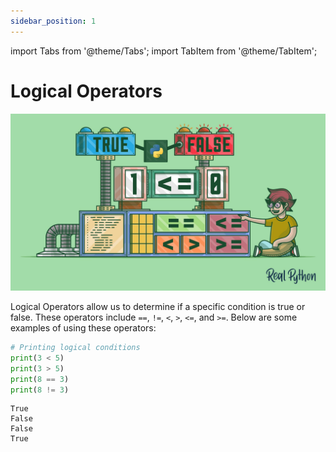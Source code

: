 ```yaml
---
sidebar_position: 1
---
```


import Tabs from '@theme/Tabs';
import TabItem from '@theme/TabItem';

# Logical Operators

![Conditional Statmenets](/img/conditional-statements.jpg)

Logical Operators allow us to determine if a specific condition is true or false. These operators include `==`, `!=`, `<`, `>`, `<=`, and `>=`. Below are some examples of using these operators:

<Tabs>
<TabItem value="Code" label="Code" default>

```python
# Printing logical conditions
print(3 < 5)
print(3 > 5)
print(8 == 3)
print(8 != 3)
```

</TabItem>

<TabItem value="Output" label="Output">

```
True
False
False
True
```

</TabItem>
</Tabs>
